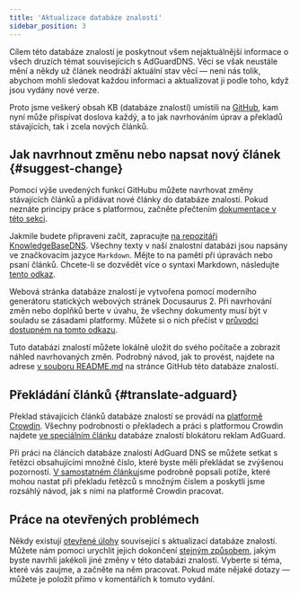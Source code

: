 ```yaml
---
title: 'Aktualizace databáze znalostí'
sidebar_position: 3
---
```


Cílem této databáze znalostí je poskytnout všem nejaktuálnější informace o všech druzích témat souvisejících s AdGuardDNS. Věci se však neustále mění a někdy už článek neodráží aktuální stav věcí — není nás tolik, abychom mohli sledovat každou informaci a aktualizovat ji podle toho, když jsou vydány nové verze.

Proto jsme veškerý obsah KB (databáze znalostí) umístili na [GitHub](https://github.com/AdguardTeam/KnowledgeBaseDNS), kam nyní může přispívat doslova každý, a to jak navrhováním úprav a překladů stávajících, tak i zcela nových článků.

## Jak navrhnout změnu nebo napsat nový článek {#suggest-change}

Pomocí výše uvedených funkcí GitHubu můžete navrhovat změny stávajících článků a přidávat nové články do databáze znalostí. Pokud neznáte principy práce s platformou, začněte přečtením [dokumentace v této sekci](https://docs.github.com/en).

Jakmile budete připraveni začít, zapracujte [na repozitáři KnowledgeBaseDNS](https://github.com/AdguardTeam/KnowledgeBaseDNS). Všechny texty v naší znalostní databázi jsou napsány ve značkovacím jazyce `Markdown`. Mějte to na paměti při úpravách nebo psaní článků. Chcete-li se dozvědět více o syntaxi Markdown, následujte [tento odkaz](https://docs.github.com/en/get-started/writing-on-github/getting-started-with-writing-and-formatting-on-github/basic-writing-and-formatting-syntax).

Webová stránka databáze znalostí je vytvořena pomocí moderního generátoru statických webových stránek Docusaurus 2. Při navrhování změn nebo doplňků berte v úvahu, že všechny dokumenty musí být v souladu se zásadami platformy. Můžete si o nich přečíst v [průvodci dostupném na tomto odkazu](https://docusaurus.io/docs/category/guides).

Tuto databázi znalostí můžete lokálně uložit do svého počítače a zobrazit náhled navrhovaných změn. Podrobný návod, jak to provést, najdete na adrese [v souboru README.md](https://github.com/AdguardTeam/KnowledgeBaseDNS/blob/master/README.md) na stránce GitHub této databáze znalostí.

## Překládání článků {#translate-adguard}

Překlad stávajících článků databáze znalostí se provádí na [platformě Crowdin](https://crowdin.com/project/adguard-knowledge-bases). Všechny podrobnosti o překladech a práci s platformou Crowdin najdete [ve speciálním článku](https://kb.adguard.com/en/general/adguard-translations) databáze znalostí blokátoru reklam AdGuard.

Při práci na článcích databáze znalostí AdGuard DNS se můžete setkat s řetězci obsahujícími množné číslo, které byste měli překládat se zvýšenou pozorností. [V samostatném článku](https://kb.adguard.com/en/miscellaneous/plurals)jsme podrobně popsali potíže, které mohou nastat při překladu řetězců s množným číslem a poskytli jsme rozsáhlý návod, jak s nimi na platformě Crowdin pracovat.

## Práce na otevřených problémech

Někdy existují [otevřené úlohy](https://github.com/AdguardTeam/KnowledgeBaseDNS/issues/) související s aktualizací databáze znalostí. Můžete nám pomoci urychlit jejich dokončení [stejným způsobem](#suggest-change), jakým byste navrhli jakékoli jiné změny v této databázi znalostí. Vyberte si téma, které vás zaujme, a začněte na něm pracovat. Pokud máte nějaké dotazy — můžete je položit přímo v komentářích k tomuto vydání.
  